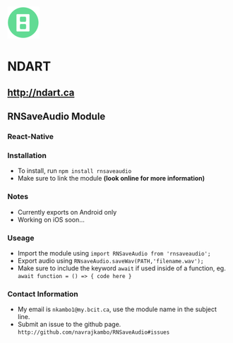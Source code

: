 # ![NDART LOGO](/android/src/main/res/raw/72x72.png?raw=true)
# NDART
## http://ndart.ca
##
## RNSaveAudio Module
### React-Native
### Installation
- To install, run `npm install rnsaveaudio`
- Make sure to link the module __(look online for more information)__
### Notes
- Currently exports on Android only
- Working on iOS soon...
### Useage
- Import the module using `import RNSaveAudio from 'rnsaveaudio';`
- Export audio using `RNsaveAudio.saveWav(PATH,'filename.wav');`
- Make sure to include the keyword `await` if used inside of a function, eg. `await function = () => { code here }`
### Contact Information
- My email is `nkambo1@my.bcit.ca`, use the module name in the subject line.
- Submit an issue to the github page. `http://github.com/navrajkambo/RNSaveAudio#issues`
